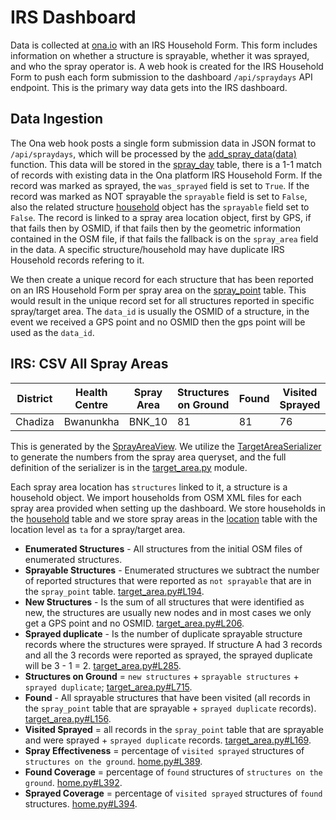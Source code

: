 # IRS Dashboard

Data is collected at [ona.io](https://ona.io) with an IRS Household Form. This form includes information on whether a structure is sprayable, whether it was sprayed, and who the spray operator is. A web hook is created for the IRS Household Form to push each form submission to the dashboard `/api/spraydays` API endpoint. This is the primary way data gets into the IRS dashboard.

## Data Ingestion

The Ona web hook posts a single form submission data in JSON format to `/api/spraydays`, which will be processed by the [add_spray_data(data)](https://github.com/onaio/mspray/blob/docs/mspray/apps/main/utils.py#L253) function. This data will be stored in the [spray_day](https://github.com/onaio/mspray/blob/docs/mspray/apps/main/models/spray_day.py#L48) table, there is a 1-1 match of records with existing data in the Ona platform IRS Household Form. If the record was marked as sprayed, the `was_sprayed` field is set to `True`. If the record was marked as NOT sprayable the `sprayable` field is set to `False`, also the related structure [household](https://github.com/onaio/mspray/blob/docs/mspray/apps/main/models/household.py#L9) object has the `sprayable` field set to `False`. The record is linked to a spray area location object, first by GPS, if that fails then by OSMID, if that fails then by the geometric information contained in the OSM file, if that fails the fallback is on the `spray_area` field in the data. A specific structure/household may have duplicate IRS Household records refering to it.

We then create a unique record for each structure that has been reported on an IRS Household Form per spray area on the [spray_point](https://github.com/onaio/mspray/blob/docs/mspray/apps/main/models/spraypoint.py#L8) table. This would result in the unique record set for all structures reported in specific spray/target area. The `data_id` is usually the OSMID of a structure, in the event we received a GPS point and no OSMID then the gps point will be used as the `data_id`.

## IRS: CSV All Spray Areas

| District	| Health Centre	| Spray Area	| Structures on Ground	| Found	| Visited Sprayed	| Spray Effectiveness	| Found Coverage	| Sprayed Coverage |
|-----------|---------------|---------------|-----------------------|-------|-------------------|-----------------------|-------------------|------------------|
| Chadiza	| Bwanunkha	| BNK_10	| 81	| 81	| 76	| 94	| 100	| 94 |

This is generated by the [SprayAreaView](https://github.com/onaio/mspray/blob/docs/mspray/apps/main/views/home.py#L268). We utilize the [TargetAreaSerializer](https://github.com/onaio/mspray/blob/docs/mspray/apps/main/views/home.py#L354) to generate the numbers from the spray area queryset, and the full definition of the serializer is in the [target_area.py](https://github.com/onaio/mspray/blob/docs/mspray/apps/main/serializers/target_area.py#L1055) module.

Each spray area location has `structures` linked to it, a structure is a household object. We import households from OSM XML files for each spray area provided when setting up the dashboard. We store households in the [household](https://github.com/onaio/mspray/blob/docs/mspray/apps/main/models/household.py#L9) table and we store spray areas in the [location](https://github.com/onaio/mspray/blob/docs/mspray/apps/main/models/location.py#L33) table with the location level as `ta` for a spray/target area.

- **Enumerated Structures** - All structures from the initial OSM files of enumerated structures.
- **Sprayable Structures** - Enumerated structures we subtract the number of reported structures that were reported as `not sprayable` that are in the `spray_point` table. [target_area.py#L194](https://github.com/onaio/mspray/blob/docs/mspray/apps/main/serializers/target_area.py#L194).
- **New Structures** - Is the sum of all structures that were identified as new, the structures are usually new nodes and in most cases we only get a GPS point and no OSMID. [target_area.py#L206](https://github.com/onaio/mspray/blob/docs/mspray/apps/main/serializers/target_area.py#L206).
- **Sprayed duplicate** - Is the number of duplicate sprayable structure records where the structures were sprayed. If structure A had 3 records and all the 3 records were reported as sprayed, the sprayed duplicate will be 3 - 1 = 2. [target_area.py#L285](https://github.com/onaio/mspray/blob/docs/mspray/apps/main/serializers/target_area.py#L285).
- **Structures on Ground** = `new structures` + `sprayable structures` + `sprayed duplicate`; [target_area.py#L715](https://github.com/onaio/mspray/blob/docs/mspray/apps/main/serializers/target_area.py#L715).
- **Found** - All sprayable structures that have been visited (all records in the `spray_point` table that are sprayable + `sprayed duplicate` records). [target_area.py#L156](https://github.com/onaio/mspray/blob/docs/mspray/apps/main/serializers/target_area.py#L156).
- **Visited Sprayed** = all records in the `spray_point` table that are sprayable and were sprayed + `sprayed duplicate` records. [target_area.py#L169](https://github.com/onaio/mspray/blob/docs/mspray/apps/main/serializers/target_area.py#L169).
- **Spray Effectiveness** = percentage of `visited sprayed` structures of  `structures on the ground`. [home.py#L389](https://github.com/onaio/mspray/blob/docs/mspray/apps/main/views/home.py#L389).
- **Found Coverage** = percentage of `found` structures of `structures on the ground`. [home.py#L392](https://github.com/onaio/mspray/blob/docs/mspray/apps/main/views/home.py#L392).
- **Sprayed Coverage** = percentage of `visited sprayed` structures of `found` structures. [home.py#L394](https://github.com/onaio/mspray/blob/docs/mspray/apps/main/views/home.py#L394).

